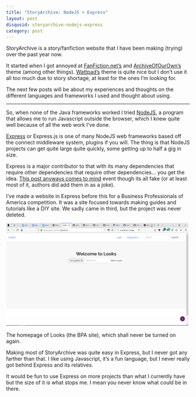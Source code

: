 ```yaml
--- 
title: "StoryArchive: NodeJS + Express"
layout: post
disqusid: storyarchive-nodejs-express
category: post
---
```

StoryArchive is a story/fanfiction website that I have been making (trying) over the past year now. 

It started when I got annoyed at [FanFiction.net’s](https://www.fanfiction.net/) and [ArchiveOfOurOwn’s](https://archiveofourown.org/) theme (among other things). [Wattpad’s](https://www.wattpad.com/) theme is quite nice but I don’t use it all too much due to story shortage, at least for the ones I’m looking for.

The next few posts will be about my experiences and thoughts on the different languages and frameworks I used and thought about using.

---

So, when none of the Java frameworks worked I tried [NodeJS](https://nodejs.org/en/), a program that allows me to run Javascript outside the browser, which I knew quite well because of all the web work I’ve done.

[Express](http://expressjs.com/) or Express.js is one of many NodeJS web frameworks based off the connect middleware system, plugins if you will. The thing is that NodeJS projects can get quite large quite quickly, some getting up to half a gig in size.

Express is a major contributor to that with its many dependencies that require other dependencies that require other dependencies… you get the idea. [This post anyways comes to mind](https://medium.com/friendship-dot-js/i-peeked-into-my-node-modules-directory-and-you-wont-believe-what-happened-next-b89f63d21558) event though its all fake (or at least most of it, authors did add them in as a joke).

I’ve made a website in Express before this for a Business Professionals of America competition. It was a site focused towards making guides and tutorials like a DIY site. We sadly came in third, but the project was never deleted.

<img src="/img/looks.png" alt="Looks Homepage" width="500">

The homepage of Looks (the BPA site), which shall never be turned on again.

Making most of StoryArchive was quite easy in Express, but I never got any farther than that. I like using Javascript, it’s a fun language, but I never really got behind Express and its relatives.

It would be fun to use Express on more projects than what I currently have but the size of it is what stops me. I mean you never know what could be in there.
